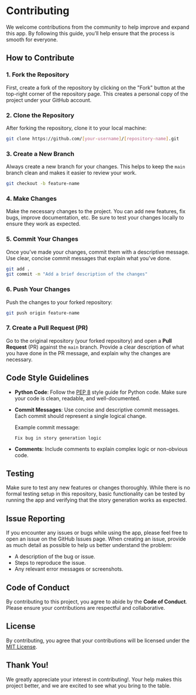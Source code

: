# Contributing

We welcome contributions from the community to help improve and expand this app. By following this guide, you’ll help ensure that the process is smooth for everyone.

## How to Contribute

### 1. **Fork the Repository**
   First, create a fork of the repository by clicking on the "Fork" button at the top-right corner of the repository page. This creates a personal copy of the project under your GitHub account.

### 2. **Clone the Repository**
   After forking the repository, clone it to your local machine:
   ```bash
   git clone https://github.com/[your-username]/[repository-name].git
   ```

### 3. **Create a New Branch**
   Always create a new branch for your changes. This helps to keep the `main` branch clean and makes it easier to review your work.
   ```bash
   git checkout -b feature-name
   ```

### 4. **Make Changes**
   Make the necessary changes to the project. You can add new features, fix bugs, improve documentation, etc. Be sure to test your changes locally to ensure they work as expected.

### 5. **Commit Your Changes**
   Once you’ve made your changes, commit them with a descriptive message. Use clear, concise commit messages that explain what you’ve done.
   ```bash
   git add .
   git commit -m "Add a brief description of the changes"
   ```

### 6. **Push Your Changes**
   Push the changes to your forked repository:
   ```bash
   git push origin feature-name
   ```

### 7. **Create a Pull Request (PR)**
   Go to the original repository (your forked repository) and open a **Pull Request** (PR) against the `main` branch. Provide a clear description of what you have done in the PR message, and explain why the changes are necessary.

## Code Style Guidelines

- **Python Code**: Follow the [PEP 8](https://www.python.org/dev/peps/pep-0008/) style guide for Python code. Make sure your code is clean, readable, and well-documented.
- **Commit Messages**: Use concise and descriptive commit messages. Each commit should represent a single logical change.
  
  Example commit message:  
  ```
  Fix bug in story generation logic
  ```
  
- **Comments**: Include comments to explain complex logic or non-obvious code.

## Testing

Make sure to test any new features or changes thoroughly. While there is no formal testing setup in this repository, basic functionality can be tested by running the app and verifying that the story generation works as expected.

## Issue Reporting

If you encounter any issues or bugs while using the app, please feel free to open an issue on the GitHub Issues page. When creating an issue, provide as much detail as possible to help us better understand the problem:

- A description of the bug or issue.
- Steps to reproduce the issue.
- Any relevant error messages or screenshots.

## Code of Conduct

By contributing to this project, you agree to abide by the **Code of Conduct**. Please ensure your contributions are respectful and collaborative.

## License

By contributing, you agree that your contributions will be licensed under the [MIT License](LICENSE).

## Thank You!

We greatly appreciate your interest in contributing!. Your help makes this project better, and we are excited to see what you bring to the table. 

